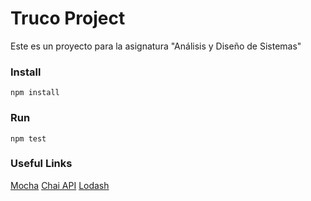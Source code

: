 # Truco Project

Este es un proyecto para la asignatura "Análisis y Diseño de Sistemas"     

### Install

 `npm install`


### Run

 `npm test`

### Useful Links
[Mocha](https://mochajs.org)
[Chai API](http://chaijs.com/api/bdd/)
[Lodash](https://lodash.com/docs)

